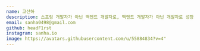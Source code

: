 ```yaml
---
name: 고산하
description: 스프링 개발자가 아닌 백엔드 개발자로, 백엔드 개발자가 아닌 개발자로 성장하기 위해 기술의 본질을 탐구하고 공부하고 있습니다.
email: sanha0498@gmail.com
github: headF1rst
instagram: sanha.io
image: https://avatars.githubusercontent.com/u/55884834?v=4"
---
```

